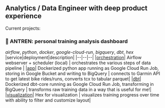 ## Analytics / Data Engineer with deep product experience

Current projects: 

### 🚴 ANTREN: personal training analysis dashboard
_airflow_, _python_, _docker_, _google-cloud-run_, _bigquery_, _dbt_, _hex_
|service|deployment|description|
|--|--|--|
|[orchestration](https://github.com/alhankeser/antren-orchestration)| Airflow webserver + scheduler (local) | orchestrates the various steps of data pipeline |
|[app](https://github.com/alhankeser/antren-app)| Dockerized python app running as Google Cloud Run Job, storing in Google Bucket and writing to BigQuery | connects to Garmin API to get latest bike rides/runs, converts tcx to tabular parquet|
|[dbt](https://github.com/alhankeser/antren-dbt)| Dockerized dbt-core running as Google Cloud Run Job, transforming in BigQuery | transforms raw training data in a way that is useful for me!|
|[visualization](https://app.hex.tech/9b032bbe-faf6-4719-b6ca-02275f682e4a/app/e100d6f5-7720-4cc1-942c-b3127bb15588/latest)| Hex for visualization | visualizes training progress over time with ability to filter and customize layout|

